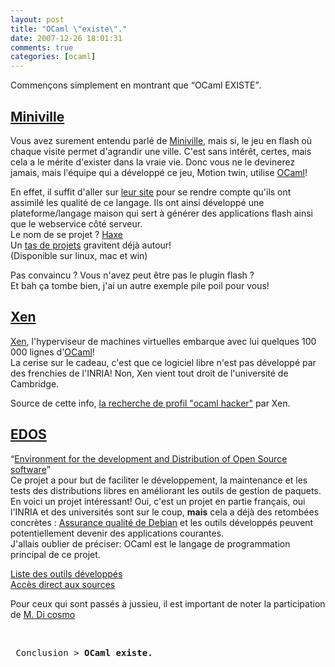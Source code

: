 ```yaml
---
layout: post
title: "OCaml \"existe\"."
date: 2007-12-26 18:01:31
comments: true
categories: [ocaml]
---
```

<p>Commen&#231;ons simplement en montrant que <q>OCaml EXISTE</q>.</p>
<h2><a href="/tag/Miniville">Miniville</a></h2>
<p>Vous avez surement entendu parl&#233; de <a href="http://montcuq.miniville.fr/" hreflang="fr">Miniville</a>, mais si, le jeu en flash o&#249; chaque visite permet
d'agrandir une ville. C'est sans int&#233;r&#234;t, certes, mais cela a le m&#233;rite
d'exister dans la vraie vie. Donc vous ne le devinerez jamais, mais l'&#233;quipe
qui a d&#233;velopp&#233; ce jeu, Motion twin, utilise <a href="/tag/OCaml">OCaml</a>!</p>
<p>En effet, il suffit d'aller sur <a href="http://tech.motion-twin.com/ocaml.html" hreflang="fr">leur site</a> pour se
rendre compte qu'ils ont assimil&#233; les qualit&#233; de ce langage. Ils ont ainsi
d&#233;velopp&#233; une plateforme/langage maison qui sert &#224; g&#233;n&#233;rer des applications
flash ainsi que le webservice c&#244;t&#233; serveur.<br />
Le nom de se projet&#160;? <a href="http://haxe.org/fr/intro" hreflang="fr">Haxe</a><br />
Un <a href="http://haxe.org/projects" hreflang="fr">tas de projets</a>
gravitent d&#233;j&#224; autour!<br />
(Disponible sur linux, mac et win)</p>
<p>Pas convaincu&#160;? Vous n'avez peut &#234;tre pas le plugin flash&#160;?<br />
Et bah &#231;a tombe bien, j'ai un autre exemple pile poil pour vous!</p>
<h2><a href="/tag/Xen">Xen</a></h2>
<p><a href="http://www.citrixxenserver.com/Pages/default.aspx" hreflang="en">Xen</a>, l'hyperviseur de machines virtuelles embarque avec lui quelques
100 000 lignes d'<a href="/tag/OCaml">OCaml</a>!<br />
La cerise sur le cadeau, c'est que ce logiciel libre n'est pas d&#233;velopp&#233; par
des frenchies de l'INRIA! Non, Xen vient tout droit de l'universit&#233; de
Cambridge.</p>
<p>Source de cette info, <a href="http://groups.google.com/group/fa.caml/browse_frm/thread/5b3755174580829e/7ea42655927e438e#7ea42655927e438e" hreflang="en">la recherche de profil &quot;ocaml hacker&quot;</a> par Xen.</p>
<h2><a href="/tag/EDOS">EDOS</a></h2>
<p><q><a href="http://www.edos-project.org/" hreflang="en">Environment for the
development and Distribution of Open Source software</a></q><br />
Ce projet a pour but de faciliter le d&#233;veloppement, la maintenance et les tests
des distributions libres en am&#233;liorant les outils de gestion de paquets. En
voici un projet int&#233;ressant! Oui, c'est un projet en partie fran&#231;ais, oui
l'INRIA et des universit&#233;s sont sur le coup, <strong>mais</strong> cela a d&#233;j&#224;
des retomb&#233;es concr&#232;tes&#160;: <a href="http://edos.debian.net/">Assurance
qualit&#233; de Debian</a> et les outils d&#233;velopp&#233;s peuvent potentiellement devenir
des applications courantes.<br />
J'allais oublier de pr&#233;ciser: OCaml est le langage de programmation principal
de ce projet.</p>
<p><a href="http://www.edos-project.org/xwiki/bin/view/Main/Tools" hreflang="en">Liste des outils d&#233;velopp&#233;s</a><br />
<a href="https://protactinium.pps.jussieu.fr:12345/svn/edos/software/dependencies/" hreflang="en">Acc&#232;s direct aux sources</a></p>
<p>Pour ceux qui sont pass&#233;s &#224; jussieu, il est important de noter la
participation de <a href="http://www.pps.jussieu.fr/~dicosmo/">M. Di
cosmo</a></p>
<p><br /></p>
<pre>
 Conclusion &gt; <strong>OCaml existe.</strong>
</pre>